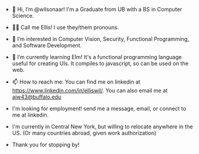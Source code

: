 - 👋 Hi, I’m @wilsonaar! I'm a Graduate from UB with a BS in Computer Science. 
- 🏳️‍🌈 Call me Ellis! I use they/them pronouns.
- 👀 I’m interested in Computer Vision, Security, Functional Programming, and Software Development.
- 🌱 I’m currently learning Elm! It's a functional programming language useful for creating UIs. It compiles to javascript, so can be used on the web.
- 📫 How to reach me: You can find me on linkedin at https://www.linkedin.com/in/elliswil/. You can also email me at ajw43@buffalo.edu

- I'm looking for employment! send me a message, email, or connect to me at linkedin. 
- I'm currently in Central New York, but willing to relocate anywhere in the US. (Or many countries abroad, given work authorization)

- Thank you for stopping by!
